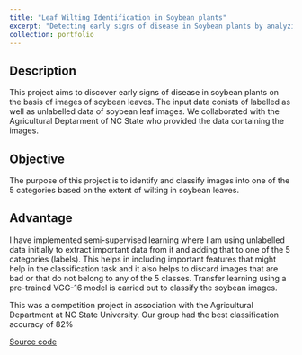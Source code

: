 ```yaml
---
title: "Leaf Wilting Identification in Soybean plants"
excerpt: "Detecting early signs of disease in Soybean plants by analyzing leaf images and predicting extent of wilting"
collection: portfolio
---
```




## Description
This project aims to discover early signs of disease in soybean plants on the basis of images of soybean leaves. The input data conists of labelled as well as unlabelled data of soybean leaf images. We collaborated with the Agricultural Deptarment of NC State who provided the data containing the images.

## Objective
The purpose of this project is to identify and classify images into one of the 5 categories based on the extent of wilting in soybean leaves.


## Advantage

I have implemented semi-supervised learning where I am using unlabelled data initially to extract important data from it and adding that to one of the 5 categories (labels). This helps in including important features that might help in the classification task and it also helps to discard images that are bad or that do not belong to any of the 5 classes.
Transfer learning using a pre-trained VGG-16 model is carried out to classify the soybean images. 

This was a competition project in association with the Agricultural Department at NC State University. Our group had the best classification accuracy of 82%


[Source code](https://github.com/sharvilpradhan/leaf-wilting-identification)
